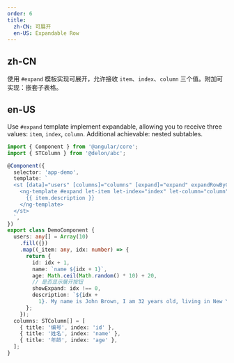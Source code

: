 ```yaml
---
order: 6
title:
  zh-CN: 可展开
  en-US: Expandable Row
---
```


## zh-CN

使用 `#expand` 模板实现可展开，允许接收 `item`、`index`、`column` 三个值。附加可实现：嵌套子表格。

## en-US

Use `#expand` template implement expandable, allowing you to receive three values: `item`, `index`, `column`. Additional achievable: nested subtables.

```ts
import { Component } from '@angular/core';
import { STColumn } from '@delon/abc';

@Component({
  selector: 'app-demo',
  template: `
  <st [data]="users" [columns]="columns" [expand]="expand" expandRowByClick>
    <ng-template #expand let-item let-index="index" let-column="column">
      {{ item.description }}
    </ng-template>
  </st>
  `,
})
export class DemoComponent {
  users: any[] = Array(10)
    .fill({})
    .map((_item: any, idx: number) => {
      return {
        id: idx + 1,
        name: `name ${idx + 1}`,
        age: Math.ceil(Math.random() * 10) + 20,
        // 是否显示展开按钮
        showExpand: idx !== 0,
        description: `${idx +
          1}. My name is John Brown, I am 32 years old, living in New York No. 1 Lake Park.`,
      };
    });
  columns: STColumn[] = [
    { title: '编号', index: 'id' },
    { title: '姓名', index: 'name' },
    { title: '年龄', index: 'age' },
  ];
}
```
